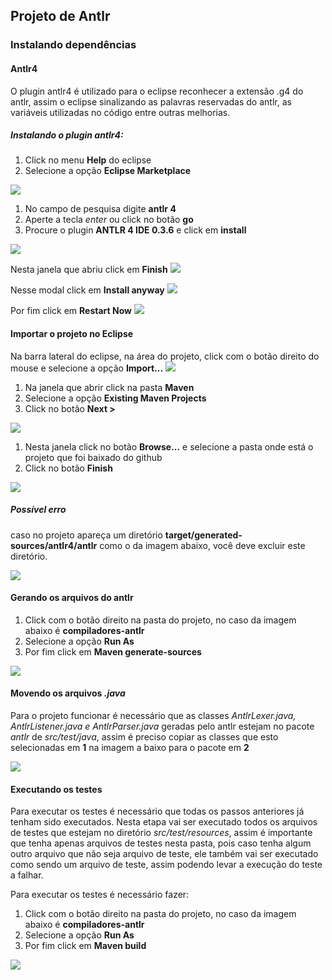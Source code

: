 ## Projeto de Antlr

### Instalando dependências

#### Antlr4

O plugin antlr4 é utilizado para o eclipse reconhecer a extensão .g4 do antlr, assim o eclipse sinalizando as palavras reservadas do antlr, as variáveis utilizadas no código entre outras melhorias.

##### Instalando o plugin antlr4:

1. Click no menu **Help** do eclipse
2. Selecione a opção **Eclipse Marketplace**

![](https://raw.githubusercontent.com/jailson-dias/aula-antlr/master/imagens/install_antlr1.png)

1. No campo de pesquisa digite **antlr 4**
2. Aperte a tecla *enter* ou click no botão **go**
3. Procure o plugin **ANTLR 4 IDE 0.3.6** e click em **install**

![](https://raw.githubusercontent.com/jailson-dias/aula-antlr/master/imagens/install_antlr2.png)

Nesta janela que abriu click em **Finish**
![](https://raw.githubusercontent.com/jailson-dias/aula-antlr/master/imagens/install_antlr3.png)

Nesse modal click em **Install anyway**
![](https://raw.githubusercontent.com/jailson-dias/aula-antlr/master/imagens/install_antlr4.png)

Por fim click em **Restart Now**
![](https://raw.githubusercontent.com/jailson-dias/aula-antlr/master/imagens/install_antlr5.png)


#### Importar o projeto no Eclipse

Na barra lateral do eclipse, na área do projeto, click com o botão direito do mouse e selecione a opção **Import...**
![](https://raw.githubusercontent.com/jailson-dias/aula-antlr/master/imagens/import_project.png)

1. Na janela que abrir click na pasta **Maven**
2. Selecione a opção **Existing Maven Projects**
3. Click no botão **Next >**

![](https://raw.githubusercontent.com/jailson-dias/aula-antlr/master/imagens/import_project2.png)

1. Nesta janela click no botão **Browse...** e selecione a pasta onde está o projeto que foi baixado do github
2. Click no botão **Finish**

![](https://raw.githubusercontent.com/jailson-dias/aula-antlr/master/imagens/import_project3.png)

##### Possível erro

caso no projeto apareça um diretório **target/generated-sources/antlr4/antlr** como o da imagem abaixo, você deve excluir este diretório.

![](https://raw.githubusercontent.com/jailson-dias/aula-antlr/master/imagens/import_project_error.png)


#### Gerando os arquivos do antlr

1. Click com o botão direito na pasta do projeto, no caso da imagem abaixo é **compiladores-antlr**
2. Selecione a opção **Run As**
3. Por fim click em **Maven generate-sources**

![](https://raw.githubusercontent.com/jailson-dias/aula-antlr/master/imagens/generate_antlr.png)

#### Movendo os arquivos *.java*
Para o projeto funcionar é necessário que as classes *AntlrLexer.java, AntlrListener.java e AntlrParser.java* geradas pelo antlr estejam no pacote *antlr* de *src/test/java*, assim é preciso copiar as classes que esto selecionadas em **1** na imagem a baixo para o pacote em **2**

![](https://raw.githubusercontent.com/jailson-dias/aula-antlr/master/imagens/move_classes.png)

#### Executando os testes
Para executar os testes é necessário que todas os passos anteriores já tenham sido executados. Nesta etapa vai ser executado todos os arquivos de testes que estejam no diretório *src/test/resources*, assim é importante que tenha apenas arquivos de testes nesta pasta, pois caso tenha algum outro arquivo que não seja arquivo de teste, ele também vai ser executado como sendo um arquivo de teste, assim podendo levar a execução do teste a falhar.

Para executar os testes é necessário fazer:
1. Click com o botão direito na pasta do projeto, no caso da imagem abaixo é **compiladores-antlr**
2. Selecione a opção **Run As**
3. Por fim click em **Maven build**

![](https://raw.githubusercontent.com/jailson-dias/aula-antlr/master/imagens/run_test.png)
